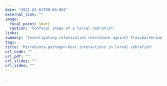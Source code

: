 ```yaml
---
date: "2021-02-01T00:00:00Z"
external_link: ""
image:
  focal_point: Smart
  caption: 'Confocal image of a larval zebrafish'
links:
summary: 'Investigating colonization resistance against Flavobacterium in zebrafish and trout models.'
tags:
title: 'Microbiota-pathogen-host interactions in larval zebrafish'
url_code: ""
url_pdf: ""
url_slides: ""
url_video: ""
---
```


.
